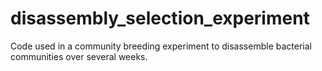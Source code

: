 # disassembly_selection_experiment
Code used in a community breeding experiment to disassemble bacterial communities over several weeks.
